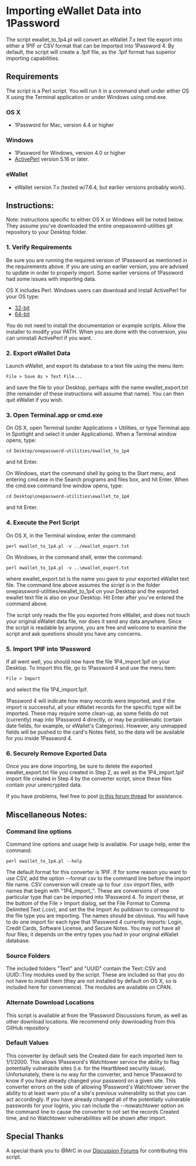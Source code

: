 # Importing eWallet Data into 1Password

The script ewallet_to_1p4.pl will convert an eWallet 7.x text file export into either a 1PIF or CSV format that can be imported into 1Password 4.  By default, the script will create a .1pif file, as the .1pif format has superior importing capabilities.

## Requirements

The script is a Perl script. You will run it in a command shell under either OS X using the Terminal application or under Windows using cmd.exe.

### OS X

- 1Password for Mac, version 4.4 or higher

### Windows

- 1Password for Windows, version 4.0 or higher
- [ActivePerl](http://www.activestate.com/activeperl) version 5.16 or later.

### eWallet

- eWallet version 7.x (tested w/7.6.4, but earlier versions probably work).


## Instructions:

Note: instructions specific to either OS X or Windows will be noted below. They assume you've downloaded the entire onepassword-utilities git repository to your Desktop folder.

### 1. Verify Requirements

Be sure you are running the required version of 1Password as mentioned in the requirements above. If you are using an earlier version, you are advised to update in order to properly import.  Some earlier versions of 1Password had some issues with importing data.

OS X includes Perl. Windows users can download and install ActivePerl for your OS type:

- [32-bit](http://downloads.activestate.com/ActivePerl/releases/5.16.3.1604/ActivePerl-5.16.3.1604-MSWin32-x86-298023.msi)
- [64-bit](http://downloads.activestate.com/ActivePerl/releases/5.16.3.1604/ActivePerl-5.16.3.1604-MSWin32-x64-298023.msi)

You do not need to install the documentation or example scripts.  Allow the installer to modify your PATH.  When you are done with the conversion, you can uninstall ActivePerl if you want.

### 2. Export eWallet Data

Launch eWallet, and export its database to a text file using the menu item:

    File > Save As > Text File...

and save the file to your Desktop, perhaps with the name ewallet_export.txt (the remainder of these instructions will assume that name).  You can then quit eWallet if you wish.

### 3. Open Terminal.app or cmd.exe

On OS X, open Terminal (under Applications > Utilities, or type Terminal.app in Spotlight and select it under Applications).  When a Terminal window opens, type:

    cd Desktop/onepassword-utilities/ewallet_to_1p4

and hit Enter.

On Windows, start the command shell by going to the Start menu, and entering cmd.exe in the Search programs and files box, and hit Enter.  When the cmd.exe command line window opens, type:

    cd Desktop\onepassword-utilities\ewallet_to_1p4

and hit Enter.

### 4. Execute the Perl Script

On OS X, in the Terminal window, enter the command:

    perl ewallet_to_1p4.pl -v ../ewallet_export.txt

On Windows, in the command shell, enter the command:

    perl ewallet_to_1p4.pl -v ..\ewallet_export.txt

where ewallet_export.txt is the name you gave to your exported eWallet text file.  The command line above assumes the script is in the folder onepassword-utilities/ewallet_to_1p4 on your Desktop and the exported ewallet text file is also on your Desktop.  Hit Enter after you've entered the command above.

The script only reads the file you exported from eWallet, and does not touch your original eWallet data file, nor does it send any data anywhere.  Since the script is readable by anyone, you are free and welcome to examine the script and ask questions should you have any concerns.

### 5. Import 1PIF into 1Password

If all went well, you should now have the file 1P4_import.1pif on your Desktop.  To Import this file, go to 1Password 4 and use the menu item:

    File > Import

and select the file 1P4_import.1pif.

1Password 4 will indicate how many records were imported, and if the import is successful, all your eWallet records for the specific type will be imported.  These may require some clean-up, as some fields do not (currently) map into 1Password 4 directly, or may be problematic (certain date fields, for example, or eWallet's Categories).  However, any unmapped fields will be pushed to the card's Notes field, so the data will be available for you inside 1Password 4.

### 6. Securely Remove Exported Data

Once you are done importing, be sure to delete the exported ewallet_export.txt file you created in Step 2, as well as the 1P4_import.1pif import file created in Step 4 by the converter script, since these files contain your unencrypted data.

If you have problems, feel free to post [in this forum thread](https://discussions.agilebits.com/discussion/23919) for assistance.


## Miscellaneous Notes:

### Command line options

Command line options and usage help is available.  For usage help, enter the command:

    perl ewallet_to_1p4.pl --help

The default format for this converter is 1PIF.  If for some reason you want to use CSV, add the option --format csv to the command line before the import file name.  CSV conversion will create up to four .csv import files, with names that begin with "1P4_import_".   These are conversions of one particular type that can be imported into 1Password 4.  To import these, at the bottom of the File > Import dialog, set the File Format to Comma Delimited Text (.csv),  and set the the Import As pulldown to correspond to the file type you are importing.  The names should be obvious.  You will have to do one import for each type that 1Password 4 currently imports: Login, Credit Cards, Software License, and Secure Notes.  You may not have all four files; it depends on the entry types you had in your original eWallet database.

### Source Folders

The included folders "Text" and "UUID" contain the Text::CSV and UUID::Tiny modules used by the script.  These are included so that you do not have to install them (they are not installed by default on OS X, so is included here for convenience).  The modules are available on CPAN.

### Alternate Download Locations

This script is available at from the 1Password Discussions forum, as well as other download locations. We recommend only downloading from this GitHub repository.

### Default Values

This converter by default sets the Created date for each imported item to 1/1/2000.  This allows 1Password's Watchtower service the ability to flag potentially vulnerabile sites (i.e. for the Heartbleed security issue).  Unfortunately, there is no way for the converter, and hence 1Password to know if you have already changed your password on a given site.  This converter errors on the side of allowing 1Password's Watchtower server the ability to at least warn you of a site's previous vulnerability so that you can act accordingly.  If you have already changed all of the potentially vulnerable passwords for your logins, you can include the --nowatchtower option on the command line to cause the converter to not set the records Created time, and no Watchtower vulnerabilities will be shown after import.

## Special Thanks

A special thank you to @MrC in our [Discussion Forums](https://discussions.agilebits.com) for contributing this script.